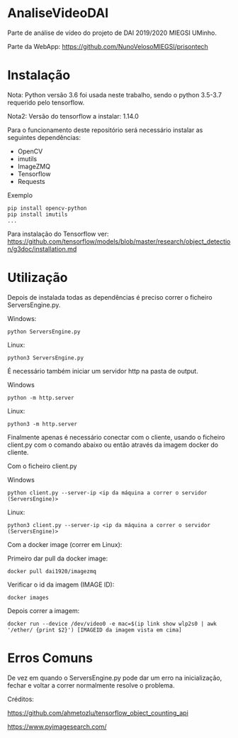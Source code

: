 # AnaliseVideoDAI

Parte de análise de vídeo do projeto de DAI 2019/2020 MIEGSI UMinho.

Parte da WebApp: https://github.com/NunoVelosoMIEGSI/prisontech

# Instalação

Nota: Python versão 3.6 foi usada neste trabalho, sendo o python 3.5-3.7 requerido pelo tensorflow.

Nota2: Versão do tensorflow a instalar: 1.14.0

Para o funcionamento deste repositório será necessário instalar as seguintes dependências:

*   OpenCV
*   imutils
*   ImageZMQ
*   Tensorflow
*   Requests

Exemplo

```
pip install opencv-python
pip install imutils
...
```

Para instalação do Tensorflow ver: https://github.com/tensorflow/models/blob/master/research/object_detection/g3doc/installation.md


# Utilização

Depois de instalada todas as dependências é preciso correr o ficheiro ServersEngine.py.

Windows:

```
python ServersEngine.py
```

Linux:

```
python3 ServersEngine.py
```

É necessário também iniciar um servidor http na pasta de output.

Windows
```
python -m http.server
```

Linux:
```
python3 -m http.server
```

Finalmente apenas é necessário conectar com o cliente, usando o ficheiro client.py com o comando abaixo ou então através da imagem docker do cliente.

Com o ficheiro client.py

Windows
```
python client.py --server-ip <ip da máquina a correr o servidor (ServersEngine)>
```

Linux:
```
python3 client.py --server-ip <ip da máquina a correr o servidor (ServersEngine)>
```

Com a docker image (correr em Linux):

Primeiro dar pull da docker image:

```
docker pull dai1920/imagezmq
```

Verificar o id da imagem (IMAGE ID):
```
docker images
```

Depois correr a imagem:

```
docker run --device /dev/video0 -e mac=$(ip link show wlp2s0 | awk '/ether/ {print $2}') [IMAGEID da imagem vista em cima]
```

# Erros Comuns

De vez em quando o ServersEngine.py pode dar um erro na inicialização, fechar e voltar a correr normalmente resolve o problema.


Créditos:

https://github.com/ahmetozlu/tensorflow_object_counting_api

https://www.pyimagesearch.com/

